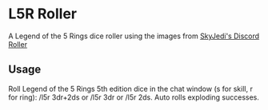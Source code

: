 # L5R Roller

A Legend of the 5 Rings dice roller using the images from [SkyJedi's Discord Roller](https://github.com/SkyJedi/FFGNDS-Discord-Dice-Roller)

## Usage

Roll Legend of the 5 Rings 5th edition dice in the chat window (s for skill, r for ring): /l5r 3dr+2ds or /l5r 3dr or /l5r 2ds. Auto rolls exploding successes.
